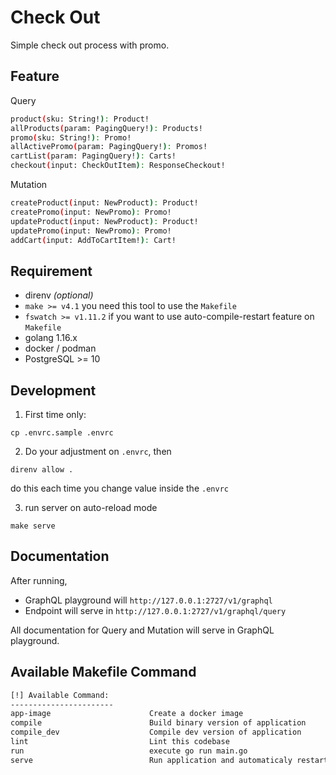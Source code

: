 # Check Out

Simple check out process with promo.

## Feature

Query
```bash
product(sku: String!): Product!
allProducts(param: PagingQuery!): Products!
promo(sku: String!): Promo!
allActivePromo(param: PagingQuery!): Promos!
cartList(param: PagingQuery!): Carts!
checkout(input: CheckOutItem): ResponseCheckout!
```

Mutation
```bash
createProduct(input: NewProduct): Product!
createPromo(input: NewPromo): Promo!
updateProduct(input: NewProduct): Product!
updatePromo(input: NewPromo): Promo!
addCart(input: AddToCartItem!): Cart!
```

## Requirement
- direnv _(optional)_
- `make >= v4.1`  you need this tool to use the `Makefile`
- `fswatch >= v1.11.2` if you want to use auto-compile-restart feature on `Makefile`
- golang 1.16.x
- docker / podman
- PostgreSQL >= 10

## Development

1. First time only:

```shell
cp .envrc.sample .envrc
````

2. Do your adjustment on `.envrc`, then

```shell
direnv allow .
```

do this each time you change value inside the `.envrc`

3. run server on auto-reload mode

```shell
make serve
```

## Documentation

After running, 
- GraphQL playground will `http://127.0.0.1:2727/v1/graphql`
- Endpoint will serve in `http://127.0.0.1:2727/v1/graphql/query`

All documentation for Query and Mutation will serve in GraphQL playground.

## Available Makefile Command

```bash
[!] Available Command: 
-----------------------
app-image                      Create a docker image
compile                        Build binary version of application
compile_dev                    Compile dev version of application
lint                           Lint this codebase
run                            execute go run main.go
serve                          Run application and automaticaly restart on source code change
```